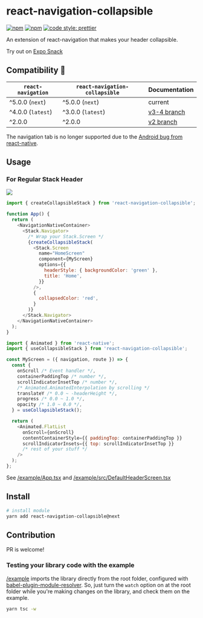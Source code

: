 # react-navigation-collapsible

[![npm](https://img.shields.io/npm/v/react-navigation-collapsible/next.svg)](https://www.npmjs.com/package/react-navigation-collapsible) [![npm](https://img.shields.io/npm/dm/react-navigation-collapsible.svg)](https://www.npmjs.com/package/react-navigation-collapsible) [![code style: prettier](https://img.shields.io/badge/code_style-prettier-ff69b4.svg)](https://github.com/prettier/prettier)

An extension of react-navigation that makes your header collapsible.

Try out on [Expo Snack](https://snack.expo.io/@benevbright/react-navigation-collapsible)

## Compatibility 🚧

| `react-navigation` | `react-navigation-collapsible` | Documentation                                                                        |
| ------------------ | ------------------------------ | ------------------------------------------------------------------------------------ |
| ^5.0.0 (`next`)    | ^5.0.0 (`next`)                | current                                                                              |
| ^4.0.0 (`latest`)  | ^3.0.0 (`latest`)              | [v3-4 branch](https://github.com/benevbright/react-navigation-collapsible/tree/v3-4) |
| ^2.0.0             | ^2.0.0                         | [v2 branch](https://github.com/benevbright/react-navigation-collapsible/tree/v2)     |

The navigation tab is no longer supported due to the [Android bug from react-native](https://github.com/facebook/react-native/issues/21801).

## Usage

### For Regular Stack Header

<img src="https://github.com/benevbright/react-navigation-collapsible/blob/v5/docs/demo-sample1.gif?raw=true">

```js
import { createCollapsibleStack } from 'react-navigation-collapsible';

function App() {
  return (
    <NavigationNativeContainer>
      <Stack.Navigator>
        /* Wrap your Stack.Screen */
        {createCollapsibleStack(
          <Stack.Screen
            name="HomeScreen"
            component={MyScreen}
            options={{
              headerStyle: { backgroundColor: 'green' },
              title: 'Home',
            }}
          />,
          {
            collapsedColor: 'red',
          }
        )}
      </Stack.Navigator>
    </NavigationNativeContainer>
  );
}
```

```js
import { Animated } from 'react-native';
import { useCollapsibleStack } from 'react-navigation-collapsible';

const MyScreen = ({ navigation, route }) => {
  const {
    onScroll /* Event handler */,
    containerPaddingTop /* number */,
    scrollIndicatorInsetTop /* number */,
    /* Animated.AnimatedInterpolation by scrolling */
    translateY /* 0.0 ~ -headerHeight */,
    progress /* 0.0 ~ 1.0 */,
    opacity /* 1.0 ~ 0.0 */,
  } = useCollapsibleStack();

  return (
    <Animated.FlatList
      onScroll={onScroll}
      contentContainerStyle={{ paddingTop: containerPaddingTop }}
      scrollIndicatorInsets={{ top: scrollIndicatorInsetTop }}
      /* rest of your stuff */
    />
  );
};
```

See [/example/App.tsx](https://github.com/benevbright/react-navigation-collapsible/tree/master/example/App.tsx) and [/example/src/DefaultHeaderScreen.tsx](https://github.com/benevbright/react-navigation-collapsible/tree/master/example/src/DefaultHeaderScreen.tsx)

## Install

```bash
# install module
yarn add react-navigation-collapsible@next
```

## Contribution

PR is welcome!

### Testing your library code with the example

[/example](https://github.com/benevbright/react-navigation-collapsible/tree/master/example) imports the library directly from the root folder, configured with [babel-plugin-module-resolver](https://github.com/benevbright/react-navigation-collapsible/tree/master/example/babel.config.js#L10).
So, just turn the `watch` option on at the root folder while you're making changes on the library, and check them on the example.

```bash
yarn tsc -w
```
